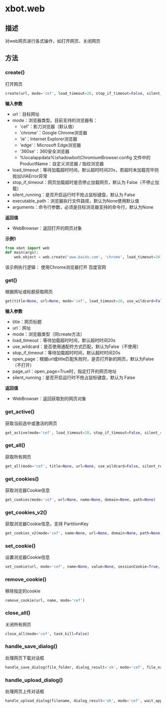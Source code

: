 # xbot.web

## 描述
对web网页进行各式操作，如打开网页、关闭网页

## 方法

### create()
打开网页

```python
create(url, mode='cef', load_timeout=20, stop_if_timeout=False, silent_running=False, executable_path=None, arguments=None)
```

**输入参数**
- url：目标网址
- mode：浏览器类型。目前支持的浏览器有：
  - 'cef'：影刀浏览器（默认值）
  - 'chrome'：Google Chrome浏览器
  - 'ie'：Internet Explorer浏览器
  - 'edge'：Microsoft Edge浏览器
  - '360se'：360安全浏览器
  - %localappdata%\shadowbot\ChromiumBrowser.config 文件中的ProductName：自定义浏览器 / 指纹浏览器
- load_timeout：等待加载超时时间，默认超时时间20s，若超时未加载完毕则抛出UIAError异常
- stop_if_timeout：网页加载超时是否停止加载网页，默认为 False（不停止加载）
- silent_running：是否开启运行时不抢占鼠标键盘，默认为 False
- executable_path：浏览器执行文件路径，默认为None使用默认值
- arguments：命令行参数，必须是目标浏览器支持的命令行，默认为None

**返回值**
- WebBrowser：返回打开的网页对象

**示例1**
```python
from xbot import web
def main(args):
    web_object = web.create('www.baidu.com', 'chrome', load_timeout=20)
```

该示例执行逻辑： 使用Chrome浏览器打开 百度官网

### get()
根据网址或标题获取网页

```python
get(title=None, url=None, mode='cef', load_timeout=20, use_wildcard=False, stop_if_timeout=False, open_page=False, page_url=None, silent_running=False)
```

**输入参数**
- title：网页标题
- url：网址
- mode：浏览器类型（同create方法）
- load_timeout：等待加载超时时间，默认超时时间20s
- use_wildcard：是否使用通配符方式匹配，默认为False（不使用）
- stop_if_timeout：等待加载超时时间，默认超时时间20s
- open_page：根据url或title匹配失败时，是否打开新的网页，默认为False（不打开）
- page_url：open_page=True时，指定打开的网页地址
- silent_running：是否开启运行时不抢占鼠标键盘，默认为 False

**返回值**
- WebBrowser：返回获取到的网页对象

### get_active()
获取当前选中或激活的网页

```python
get_active(mode='cef', load_timeout=20, stop_if_timeout=False, silent_running=False)
```

### get_all()
获取所有网页

```python
get_all(mode='cef', title=None, url=None, use_wildcard=False, silent_running=False)
```

### get_cookies()
获取浏览器Cookie信息

```python
get_cookies(mode='cef', url=None, name=None, domain=None, path=None)
```

### get_cookies_v2()
获取浏览器Cookie信息，支持 PartitionKey

```python
get_cookies_v2(mode='cef', name=None, url=None, domain=None, path=None, partition_key=None, secure=None, session=None)
```

### set_cookie()
设置浏览器Cookie信息

```python
set_cookie(url, mode='cef', name=None, value=None, sessionCookie=True, expires=100, domain=None, path=None, httpOnly=False, secure=False)
```

### remove_cookie()
移除指定的cookie

```python
remove_cookie(url, name, mode='cef')
```

### close_all()
关闭所有网页

```python
close_all(mode='cef', task_kill=False)
```

### handle_save_dialog()
处理网页下载对话框

```python
handle_save_dialog(file_folder, dialog_result='ok', mode='cef', file_name=None, wait_appear_timeout=20, focus_timeout=600)
```

### handle_upload_dialog()
处理网页上传对话框

```python
handle_upload_dialog(filename, dialog_result='ok', mode='cef', wait_appear_timeout=20)
```